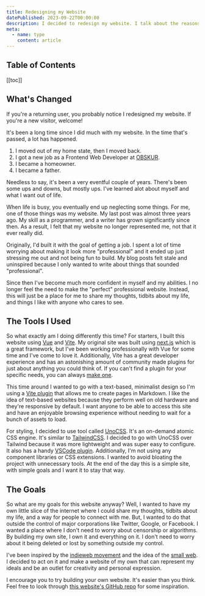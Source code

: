 ```yaml
---
title: Redesigning my Website
datePublished: 2023-09-22T00:00:00
description: I decided to redesign my website. I talk about the reasons why and the process of doing it.
meta:
  - name: type
    content: article
---
```


## Table of Contents

[[toc]]

## What's Changed

If you're a returning user, you probably notice I redesigned my website. If you're a new visitor, welcome!

It's been a long time since I did much with my website. In the time that's passed, a lot has happened.

1. I moved out of my home state, then I moved back.
1. I got a new job as a Frontend Web Developer at [OBSKUR](https://obskur.com).
1. I became a homeowner.
1. I became a father.

Needless to say, it's been a very eventful couple of years. There's been some ups and downs, but mostly ups. I've learned alot about myself and what I want out of life.

When life is busy, you eventually end up neglecting some things. For me, one of those things was my website. My last post was almost three years ago. My skill as a programmer, and a writer has grown significantly since then. As a result, I felt that my website no longer represented me, not that it ever really did.

Originally, I'd built it with the goal of getting a job. I spent a lot of time worrying about making it look more "professional" and it ended up just stressing me out and not being fun to build. My blog posts felt stale and uninspired because I only wanted to write about things that sounded "professional".

Since then I've become much more confident in myself and my abilities. I no longer feel the need to make the "perfect" professional website. Instead, this will just be a place for me to share my thoughts, tidbits about my life, and things I like with anyone who cares to see.

## The Tools I Used

So what exactly am I doing differently this time? For starters, I built this website using [Vue](https://vuejs.org/) and [Vite](https://vitejs.dev/). My original site was built using [next.js](https://nextjs.org/) which is a great framework, but I've been working professionally with Vue for some time and I've come to love it. Additionally, Vite has a great developer experience and has an astonishing amount of community made plugins for just about anything you could think of. If you can't find a plugin for your specific needs, you can always [make one](https://vitejs.dev/guide/api-plugin.html).

This time around I wanted to go with a text-based, minimalist design so I'm using a [Vite plugin](https://github.com/hmsk/vite-plugin-markdown) that allows me to create pages in Markdown. I like the idea of text-based websites because they perform well on old hardware and they're responsive by default. I want anyone to be able to access this site and have an enjoyable browsing experience without needing to wait for a bunch of assets to load.

For styling, I decided to use tool called [UnoCSS](https://github.com/unocss/unocss). It's an on-demand atomic CSS engine. It's similar to [TailwindCSS](https://tailwindcss.com/). I decided to go with UnoCSS over Tailwind because it was more lightweight and was super easy to configure. It also has a handy [VSCode plugin](https://unocss.dev/integrations/vscode). Additionally, I'm not using any component libraries or CSS extensions. I wanted to avoid bloating the project with unnecessary tools. At the end of the day this is a simple site, with simple goals and I want it to stay that way.

## The Goals

So what are my goals for this website anyway? Well, I wanted to have my own little slice of the internet where I could share my thoughts, tidbits about my life, and a way for people to connect with me. But, I wanted to do that outside the control of major corporations like Twitter, Google, or Facebook. I wanted a place where I don't need to worry about censorship or algorithms. By building my own site, I own it and everything on it. I don't need to worry about it being deleted or lost by something outside my control.

I've been inspired by the [indieweb movement](https://indieweb.org/) and the idea of the [small web](https://benhoyt.com/writings/the-small-web-is-beautiful/). I decided to act on it and make a website of my own that can represent my ideals and be an outlet for creativity and personal expression.

I encourage you to try building your own website. It's easier than you think. Feel free to look through [this website's GitHub repo](https://github.com/f3ve/freedomevenden.com) for some inspiration.
